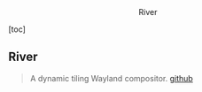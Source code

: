 <center>River</center>



[toc]





## River

> A dynamic tiling Wayland compositor. [github](https://github.com/riverwm/river)

